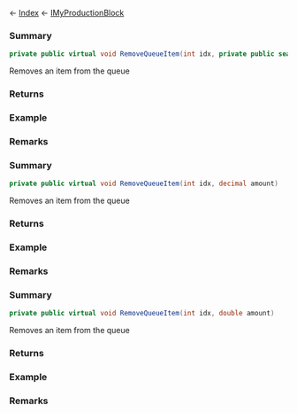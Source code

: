 ← [Index](Api-Index) ← [IMyProductionBlock](Sandbox.ModAPI.Ingame.IMyProductionBlock)

### Summary

```csharp
private public virtual void RemoveQueueItem(int idx, private public sealed struct.MyFixedPoint amount)
```

Removes an item from the queue

### Returns

### Example

### Remarks

### Summary

```csharp
private public virtual void RemoveQueueItem(int idx, decimal amount)
```

Removes an item from the queue

### Returns

### Example

### Remarks

### Summary

```csharp
private public virtual void RemoveQueueItem(int idx, double amount)
```

Removes an item from the queue

### Returns

### Example

### Remarks

